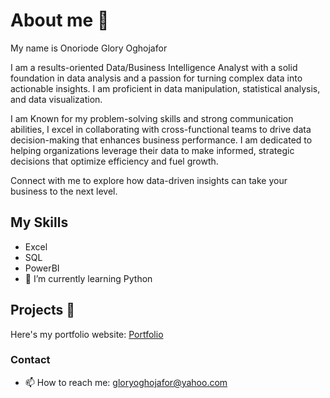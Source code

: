 # About me 🤗

My name is Onoriode Glory Oghojafor

I am a results-oriented Data/Business Intelligence Analyst with a solid foundation in data analysis and a passion for turning complex data into actionable insights. I am proficient in data manipulation, statistical analysis, and data visualization.

I am Known for my problem-solving skills and strong communication abilities, I excel in collaborating with cross-functional teams to drive data decision-making that enhances business performance. I am dedicated to helping organizations leverage their data to make informed, strategic decisions that optimize efficiency and fuel growth.

Connect with me to explore how data-driven insights can take your business to the next level.

## My Skills
- Excel
- SQL
- PowerBI
- 🌱 I’m currently learning Python

## Projects 🚀
Here's my portfolio website: [Portfolio](https://www.datascienceportfol.io/Glory) 

### Contact
- 📫 How to reach me: gloryoghojafor@yahoo.com

